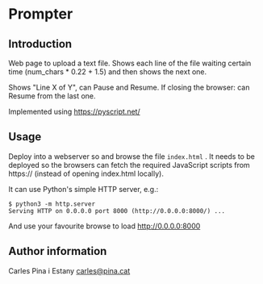 # Prompter

## Introduction

Web page to upload a text file. Shows each line of the file waiting certain
time (num_chars * 0.22 + 1.5) and then shows the next one.

Shows "Line X of Y", can Pause and Resume. If closing the browser: can Resume
from the last one.

Implemented using https://pyscript.net/

## Usage

Deploy into a webserver so and browse the file `index.html` . It needs to be
deployed so the browsers can fetch the required JavaScript scripts from
https:// (instead of opening index.html locally).

It can use Python's simple HTTP server, e.g.:

```
$ python3 -m http.server
Serving HTTP on 0.0.0.0 port 8000 (http://0.0.0.0:8000/) ...
```

And use your favourite browse to load http://0.0.0.0:8000

## Author information

Carles Pina i Estany <carles@pina.cat>
